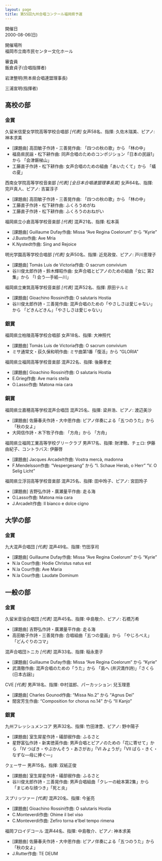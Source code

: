 ```yaml
---
layout: page
title: 第55回九州合唱コンクール福岡県予選
---
```

開催日  
2000-08-06(日)

開催場所  
福岡市立南市民センター文化ホール

審査員  
飯倉貞子(合唱指揮者)

岩津整明(熊本県合唱連盟理事長)

三浦宣明(指揮者)

高校の部
--------

### 金賞

<span class="choir-name">久留米信愛女学院高等学校合唱部</span> *\[代表\]*
女声58名、指揮: 久佐木瑞美、ピアノ: 神本求美

-   \[課題曲\] 高田敏子作詩・三善晃作曲: 「四つの秋の歌」から 「林の中」
-   福島県民謡・松下耕作曲: 同声合唱のためのコンポジション「日本の民謡1」から 「会津磐梯山」
-   工藤直子作詩・松下耕作曲: 女声合唱のための組曲「あいたくて」から 「蟻の夏」

<span class="choir-name">西南女学院高等学校音楽部</span> *\[代表\]* *\[全日本合唱連盟理事長賞\]*
女声64名、指揮: 完戸真人、ピアノ: 吉冨淳子

-   \[課題曲\] 高田敏子作詩・三善晃作曲: 「四つの秋の歌」から 「林の中」
-   工藤直子作詩・松下耕作曲: ふくろうめがね
-   工藤直子作詩・松下耕作曲: ふくろうのおねがい

<span class="choir-name">福岡県立小倉高等学校音楽部</span> *\[代表\]*
混声21名、指揮: 松本英

-   \[課題曲\] Guillaume Dufay作曲: Missa “Ave Regina Coelorum” から “Kyrie”
-   J.Busto作曲: Ave Mria
-   K.Nystedt作曲: Sing and Rejoice

<span class="choir-name">明光学園高等学校合唱部</span> *\[代表\]*
女声50名、指揮: 近見政俊、ピアノ: 戸川恵理子

-   \[課題曲\] Tomás Luis de Victoria作曲: O sacrum convivium
-   谷川俊太郎作詩・鈴木輝昭作曲: 女声合唱とピアノのための組曲「女に 第2集」から 「Ⅰ 会う―手紙―川」

<span class="choir-name">福岡県立東筑高等学校音楽部</span> *\[代表\]*
混声52名、指揮: 原田テルミ

-   \[課題曲\] Gioachino Rossini作曲: O salutaris Hostia
-   谷川俊太郎作詩・三善晃作曲: 混声合唱のための「やさしさは愛じゃない」から 「どきんどきん」「やさしさは愛じゃない」

### 銀賞

<span class="choir-name">福岡県立柏陵高等学校合唱部</span>
女声18名、指揮: 大神照代

-   \[課題曲\] Tomás Luis de Victoria作曲: O sacrum convivium
-   ミサ通常文・荻久保和明作曲: ミサ曲第1番「復活」から “GLORIA”

<span class="choir-name">福岡県立福岡高等学校音楽部</span>
混声22名、指揮: 後藤孝史

-   \[課題曲\] Gioachino Rossini作曲: O salutaris Hostia
-   E.Grieg作曲: Ave maris stella
-   O.Lasso作曲: Matona mia cara

### 銅賞

<span class="choir-name">福岡県立嘉穂高等学校混声合唱団</span>
混声25名、指揮: 梁井浩、ピアノ: 渡辺美沙

-   \[課題曲\] 佐藤春夫作詩・大中恩作曲: ピアノ伴奏による「五つのうた」から 「秋の女よ」
-   大岡信作詩・木下牧子作曲: 「方舟」から 「方舟」

<span class="choir-name">福岡県立福岡工業高等学校グリークラブ</span>
男声17名、指揮: 財津徹、チェロ: 伊藤由紀子、コントラバス: 伊藤啓

-   \[課題曲\] Jacques Arcadelt作曲: Vostra mercà, madonna
-   F.Mendelsson作曲: “Vespergesang” から “Ⅰ. Schaue Herab, o Herr” “Ⅴ. O Selig Licht”

<span class="choir-name">福岡県立浮羽高等学校音楽部</span>
混声25名、指揮: 田中玲子、ピアノ: 宮田玲子

-   \[課題曲\] 吉野弘作詩・廣瀬量平作曲: 走る海
-   O.Lasso作曲: Matona mia cara
-   J.Arcadelt作曲: Il bianco e dolce cigno

大学の部
--------

### 金賞

<span class="choir-name">九大混声合唱団</span> *\[代表\]*
混声49名、指揮: 竹田享司

-   \[課題曲\] Guillaume Dufay作曲: Missa “Ave Regina Coelorum” から “Kyrie”
-   N.la Cour作曲: Hodie Christus natus est
-   N.la Cour作曲: Ave Maria
-   N.la Cour作曲: Laudate Dominum

一般の部
--------

### 金賞

<span class="choir-name">久留米音協合唱団</span> *\[代表\]*
混声45名、指揮: 中島敬介、ピアノ: 石橋万希

-   \[課題曲\] 吉野弘作詩・廣瀬量平作曲: 走る海
-   高田敏子作詩・三善晃作曲: 合唱組曲「五つの童画」から 「やじろべえ」「どんぐりのコマ」

<span class="choir-name">混声合唱団トニカ</span> *\[代表\]*
混声33名、指揮: 稲永恵子

-   \[課題曲\] Guillaume Dufay作曲: Missa “Ave Regina Coelorum” から “Kyrie”
-   武満徹作曲: 混声合唱のための「うた」から 「島へ (井沢満作詩)」「さくら (日本古謡)」

<span class="choir-name">CVE</span> *\[代表\]*
男声18名、指揮: 中村滋郎、パーカッション: 兒玉理恵

-   \[課題曲\] Charles Gounod作曲: “Missa No.2” から “Agnus Dei”
-   間宮芳生作曲: “Composition for chorus no.14” から “Ⅱ Kanjo”

### 銀賞

<span class="choir-name">九州フレッシュメンコア</span>
男声32名、指揮: 竹田津豊、ピアノ: 野中陽子

-   \[課題曲\] 室生犀星作詩・礒部俶作曲: ふるさと
-   星野富弘作詩・新実徳英作曲: 男声合唱とピアノのための「花に寄せて」から 「Ⅳ つばき・やぶかんそう・あさがお」「Ⅵ みょうが」「Ⅶ ばら・きく・なずな―母に捧ぐ―」

<span class="choir-name">クェーサー</span>
男声15名、指揮: 双紙正俊

-   \[課題曲\] 室生犀星作詩・礒部俶作曲: ふるさと
-   谷川俊太郎作詩・三善晃作曲: 男声合唱組曲「クレーの絵本第2集」から 「まじめな顔つき」「死と炎」

<span class="choir-name">スプリッツァー</span> *\[代表\]*
混声20名、指揮: 今釜亮

-   \[課題曲\] Gioachino Rossini作曲: O salutaris Hostia
-   C.Monteverdi作曲: Ohime il bel viso
-   C.Monteverdi作曲: Zefiro torna e’lbel tempo rimena

<span class="choir-name">福岡フロイデコール</span>
混声44名、指揮: 中島敬介、ピアノ: 神本求美

-   \[課題曲\] 佐藤春夫作詩・大中恩作曲: ピアノ伴奏による「五つのうた」から 「秋の女よ」
-   J.Rutter作曲: TE DEUM
